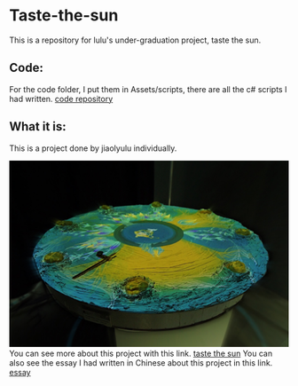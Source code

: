 # Taste-the-sun
  This is a repository for lulu's under-graduation project, taste the sun.

Code:
----
For the code folder, I put them in Assets/scripts, there are all the c# scripts I had written.  [code repository](https://github.com/jiaolyulu/Taste-the-sun/tree/master/%E6%AF%95%E4%B8%9A%E8%AE%BE%E8%AE%A1%E9%A3%9F%E7%89%A9%E6%8A%95%E5%BD%B15%E6%9C%8817%E6%97%A5/Assets/script)

What it is:
----
This is a project done by jiaolyulu individually.

![project picture](https://github.com/jiaolyulu/Taste-the-sun/blob/master/image/1.jpg)
    You can see more about this project with this link. [taste the sun](https://jiaolyuluwebsite.netlify.com/portfolio/sun/)
    You can also see the essay I had written in Chinese about this project in this link. [essay](https://onedrive.live.com/view.aspx?resid=8BA278CFFB1459CD!824&ithint=file%2cdocx&authkey=!AHsD08XDo9-jnJk)

